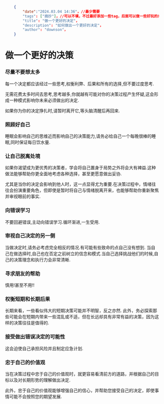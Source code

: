 ```json
    {
        "date":"2024.03.04 14:36"，//最少需要
        "tags": ["摘抄"]，//可以不填，不过最好添加一些tag，后面可以做一些好玩的东西。
        "title": "做一个更好的决定"，
        "description": "如何做出一个更好的决定"，
        "author": "downson"，
    }
```


# 做一个更好的决策
    
### 尽量不要想太多

每一个决定都应该经过一些思考,权衡利弊、后果和所有的选择,但不要过度思考.

无需花费太多时间去思考,思考越多,你就越有可能对你的决策过程产生怀疑,这会形成一种模式影响你未来必须做出的决定.

如果你为你的决定挣扎时,请暂时离开它,等头脑清醒后再回来.

### 照顾好自己

睡眠会影响自己的思维近而影响自己的决策能力,请务必给自己一个每晚很棒的睡眠,同时保证每日饮水量.

### 让自己脱离处境

如果你渴望成为更优秀的决策者，学会将自己置身于局势之外将会大有裨益.这种做法能够帮助你更全面地考虑各种选择，甚至更愿意做出妥协.

尤其是当你的决定会影响到他人时，这一点显得尤为重要.在决策过程中，情绪往往会扮演重要角色，但即使是暂时将自己与情绪脱离开来，也能够帮助你重新聚焦并审视眼前的事实.

### 向错误学习

不要回避错误,主动向错误学习.循环渐进,一生受用.

### 审视自己决定的另一侧

当做决定时,请务必考虑完全相反的情况.有可能有些致命的点自己没有想到.
当自己在做选择时,自己也在否定之前树立的信念和模式.当自己选择挑战他们的时候,自己的决策理念和执行力会非常清晰.


### 寻求朋友的帮助

慎用!甚至不用!!

### 权衡短期和长期后果

长期来看，一些看似伟大的短期决策可能并不明智，反之亦然.
此外，务必探索那些可能会在短期内带来一些混乱或不适，但在长远却具有非常有益的决策，因为这样的决策往往是值得的.

### 接受做出错误决定的可能性

这会迫使自己承担风险并且制定应急计划.


### 忠于自己的价值观

当在决策过程中忠于自己的价值观时，就更容易看清前方的道路，并根据自己的目标以及对长期形势的理解做出决定.

此外，忠于自己的价值观能够增强自己的信心，并帮助您接受自己的决定，即使事情可能不会按照您的期望发展.







